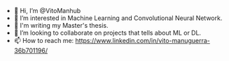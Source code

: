 - 👋 Hi, I’m @VitoManhub
- 👀 I’m interested in Machine Learning and Convolutional Neural Network.
- 🌱 I'm writing my Master's thesis.
- 💞️ I’m looking to collaborate on projects that tells about ML or DL.
- 📫 How to reach me: https://www.linkedin.com/in/vito-manuguerra-36b701196/

<!---
VitoManhub/VitoManhub is a ✨ special ✨ repository because its `README.md` (this file) appears on your GitHub profile.
You can click the Preview link to take a look at your changes.
--->

